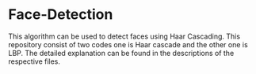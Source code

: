 # Face-Detection
This algorithm can be used to detect faces using Haar Cascading.
This repository consist of two codes one is Haar cascade and the other one is LBP.
The detailed explanation can be found in the descriptions of the respective files.


